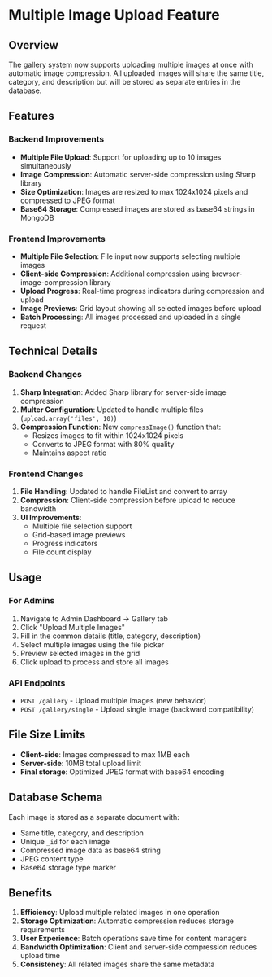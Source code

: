 # Multiple Image Upload Feature

## Overview
The gallery system now supports uploading multiple images at once with automatic image compression. All uploaded images will share the same title, category, and description but will be stored as separate entries in the database.

## Features

### Backend Improvements
- **Multiple File Upload**: Support for uploading up to 10 images simultaneously
- **Image Compression**: Automatic server-side compression using Sharp library
- **Size Optimization**: Images are resized to max 1024x1024 pixels and compressed to JPEG format
- **Base64 Storage**: Compressed images are stored as base64 strings in MongoDB

### Frontend Improvements
- **Multiple File Selection**: File input now supports selecting multiple images
- **Client-side Compression**: Additional compression using browser-image-compression library
- **Upload Progress**: Real-time progress indicators during compression and upload
- **Image Previews**: Grid layout showing all selected images before upload
- **Batch Processing**: All images processed and uploaded in a single request

## Technical Details

### Backend Changes
1. **Sharp Integration**: Added Sharp library for server-side image compression
2. **Multer Configuration**: Updated to handle multiple files (`upload.array('files', 10)`)
3. **Compression Function**: New `compressImage()` function that:
   - Resizes images to fit within 1024x1024 pixels
   - Converts to JPEG format with 80% quality
   - Maintains aspect ratio

### Frontend Changes
1. **File Handling**: Updated to handle FileList and convert to array
2. **Compression**: Client-side compression before upload to reduce bandwidth
3. **UI Improvements**: 
   - Multiple file selection support
   - Grid-based image previews
   - Progress indicators
   - File count display

## Usage

### For Admins
1. Navigate to Admin Dashboard → Gallery tab
2. Click "Upload Multiple Images"
3. Fill in the common details (title, category, description)
4. Select multiple images using the file picker
5. Preview selected images in the grid
6. Click upload to process and store all images

### API Endpoints
- `POST /gallery` - Upload multiple images (new behavior)
- `POST /gallery/single` - Upload single image (backward compatibility)

## File Size Limits
- **Client-side**: Images compressed to max 1MB each
- **Server-side**: 10MB total upload limit
- **Final storage**: Optimized JPEG format with base64 encoding

## Database Schema
Each image is stored as a separate document with:
- Same title, category, and description
- Unique `_id` for each image
- Compressed image data as base64 string
- JPEG content type
- Base64 storage type marker

## Benefits
1. **Efficiency**: Upload multiple related images in one operation
2. **Storage Optimization**: Automatic compression reduces storage requirements
3. **User Experience**: Batch operations save time for content managers
4. **Bandwidth Optimization**: Client and server-side compression reduces upload time
5. **Consistency**: All related images share the same metadata